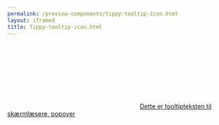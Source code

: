 ```yaml
--- 
permalink: /preview-components/tippy-tooltip-icon.html
layout: iframed 
title: Tippy-tooltip-icon.html
---
```

<div class="container py-8">
    <a href="javascript:void(0)" class="js-tippy"
        data-tippy-content="Dette er en hjælpetekst i en tooltip"><svg class="icon-svg "  focusable="false" aria-hidden="true" ><use xlink:href="#help-circle-outline"></use></svg><span
            class="sr-only">Dette er tooltipteksten til skærmlæsere,
            popover</span></a>
</div>